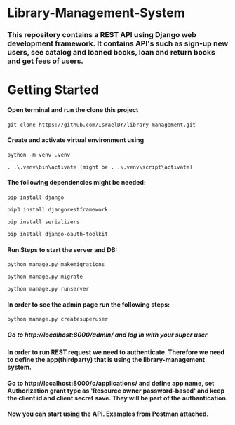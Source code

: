 # Library-Management-System

### This repository contains a REST API using Django web development framework. It contains API's such as sign-up new users, see catalog and loaned books, loan and return books and get fees of users.

# Getting Started

#### Open terminal and run the clone this project
```
git clone https://github.com/IsraelDr/library-management.git
```
#### Create and activate virtual environment using
```
python -m venv .venv

. .\.venv\bin\activate (might be . .\.venv\script\activate)
```
#### The following dependencies might be needed:
```
pip install django 

pip3 install djangorestframework
 
pip install serializers

pip install django-oauth-toolkit
```
#### Run Steps to start the server and DB:
```  
python manage.py makemigrations

python manage.py migrate

python manage.py runserver
```
#### In order to see the admin page run the following steps:
```
python manage.py createsuperuser
```
##### Go to http://localhost:8000/admin/ and log in with your super user

#### In order to run REST request we need to authenticate. Therefore we need to define the app(thirdparty) that is using the library-management system.

#### Go to http://localhost:8000/o/applications/ and define app name, set Authorization grant type as 'Resource owner password-based' and keep the client id and client secret save. They will be part of the authantication.

#### Now you can start using the API. Examples from Postman attached.

